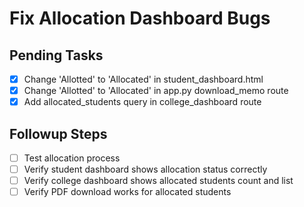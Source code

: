 # Fix Allocation Dashboard Bugs

## Pending Tasks
- [x] Change 'Allotted' to 'Allocated' in student_dashboard.html
- [x] Change 'Allotted' to 'Allocated' in app.py download_memo route
- [x] Add allocated_students query in college_dashboard route

## Followup Steps
- [ ] Test allocation process
- [ ] Verify student dashboard shows allocation status correctly
- [ ] Verify college dashboard shows allocated students count and list
- [ ] Verify PDF download works for allocated students
